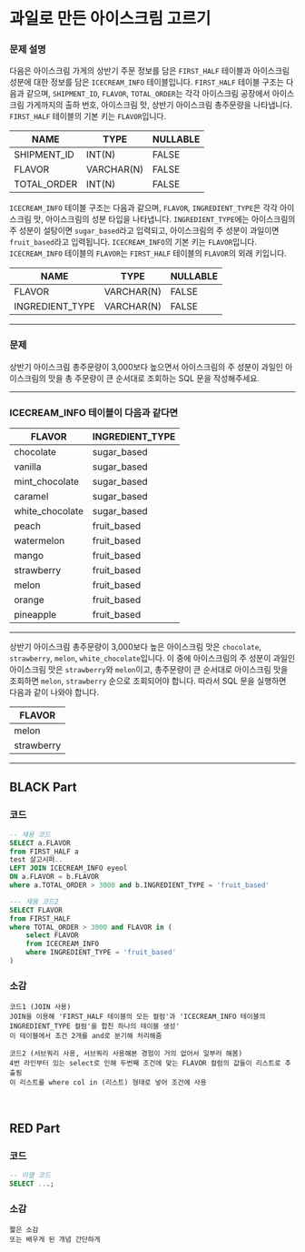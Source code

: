 # 과일로 만든 아이스크림 고르기

### 문제 설명
다음은 아이스크림 가게의 상반기 주문 정보를 담은 `FIRST_HALF` 테이블과 아이스크림 성분에 대한 정보를 담은 `ICECREAM_INFO` 테이블입니다. `FIRST_HALF` 테이블 구조는 다음과 같으며, `SHIPMENT_ID`, `FLAVOR`, `TOTAL_ORDER`는 각각 아이스크림 공장에서 아이스크림 가게까지의 출하 번호, 아이스크림 맛, 상반기 아이스크림 총주문량을 나타냅니다. `FIRST_HALF` 테이블의 기본 키는 `FLAVOR`입니다.

| NAME         | TYPE       | NULLABLE |
| ------------ | ---------- | -------- |
| SHIPMENT_ID  | INT(N)     | FALSE    |
| FLAVOR       | VARCHAR(N) | FALSE    |
| TOTAL_ORDER  | INT(N)     | FALSE    |

`ICECREAM_INFO` 테이블 구조는 다음과 같으며, `FLAVOR`, `INGREDIENT_TYPE`은 각각 아이스크림 맛, 아이스크림의 성분 타입을 나타냅니다. `INGREDIENT_TYPE`에는 아이스크림의 주 성분이 설탕이면 `sugar_based`라고 입력되고, 아이스크림의 주 성분이 과일이면 `fruit_based`라고 입력됩니다. `ICECREAM_INFO`의 기본 키는 `FLAVOR`입니다. `ICECREAM_INFO` 테이블의 `FLAVOR`는 `FIRST_HALF` 테이블의 `FLAVOR`의 외래 키입니다.

| NAME            | TYPE       | NULLABLE |
| --------------- | ---------- | -------- |
| FLAVOR          | VARCHAR(N) | FALSE    |
| INGREDIENT_TYPE | VARCHAR(N) | FALSE    |

---

### 문제
상반기 아이스크림 총주문량이 3,000보다 높으면서 아이스크림의 주 성분이 과일인 아이스크림의 맛을 총 주문량이 큰 순서대로 조회하는 SQL 문을 작성해주세요.

---

### ICECREAM_INFO 테이블이 다음과 같다면

| FLAVOR           | INGREDIENT_TYPE |
| ---------------- | --------------- |
| chocolate        | sugar_based     |
| vanilla          | sugar_based     |
| mint_chocolate   | sugar_based     |
| caramel          | sugar_based     |
| white_chocolate  | sugar_based     |
| peach            | fruit_based     |
| watermelon       | fruit_based     |
| mango            | fruit_based     |
| strawberry       | fruit_based     |
| melon            | fruit_based     |
| orange           | fruit_based     |
| pineapple        | fruit_based     |

---

상반기 아이스크림 총주문량이 3,000보다 높은 아이스크림 맛은 `chocolate`, `strawberry`, `melon`, `white_chocolate`입니다. 이 중에 아이스크림의 주 성분이 과일인 아이스크림 맛은 `strawberry`와 `melon`이고, 총주문량이 큰 순서대로 아이스크림 맛을 조회하면 `melon`, `strawberry` 순으로 조회되어야 합니다. 따라서 SQL 문을 실행하면 다음과 같이 나와야 합니다.

| FLAVOR    |
| --------- |
| melon     |
| strawberry|



---

## BLACK Part

### 코드
```sql
-- 재용 코드
SELECT a.FLAVOR
from FIRST_HALF a
test 살고시퍼..
LEFT JOIN ICECREAM_INFO eyeol
ON a.FLAVOR = b.FLAVOR
where a.TOTAL_ORDER > 3000 and b.INGREDIENT_TYPE = 'fruit_based'
```

``` sql
--- 재용 코드2
SELECT FLAVOR
from FIRST_HALF
where TOTAL_ORDER > 3000 and FLAVOR in (
    select FLAVOR
    from ICECREAM_INFO
    where INGREDIENT_TYPE = 'fruit_based'
)
```
### 소감
```plaintext
코드1 (JOIN 사용)
JOIN을 이용해 'FIRST_HALF 테이블의 모든 컬럼'과 'ICECREAM_INFO 테이블의 INGREDIENT_TYPE 컬럼'을 합친 하나의 테이블 생성'
이 테이블에서 조건 2개를 and로 분기해 처리해줌

코드2 (서브쿼리 사용, 서브쿼리 사용해본 경험이 거의 없어서 일부러 해봄)
4번 라인부터 있는 select로 인해 두번째 조건에 맞는 FLAVOR 컬럼의 값들이 리스트로 추출됨
이 리스트를 where col in (리스트) 형태로 넣어 조건에 사용
```

<br/>


## RED Part

### 코드
```sql
-- 이열 코드
SELECT ...;
```
### 소감
```plaintext
짧은 소감
또는 배우게 된 개념 간단하게
```